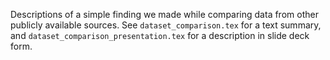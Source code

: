 Descriptions of a simple finding we made while comparing data from other publicly available sources. See `dataset_comparison.tex` for a text summary, and `dataset_comparison_presentation.tex` for a description in slide deck form.